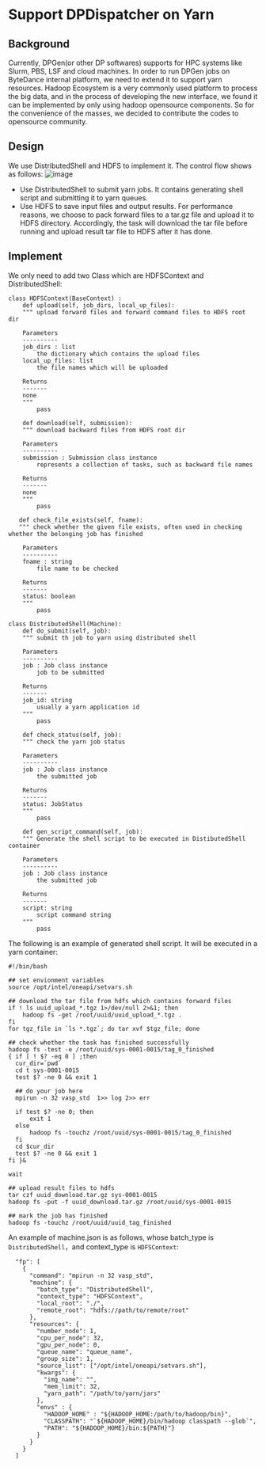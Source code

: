 # Support DPDispatcher on Yarn

## Background

Currently, DPGen(or other DP softwares) supports for HPC systems like Slurm, PBS, LSF and cloud machines. In order to run DPGen jobs on ByteDance internal platform, we need to extend it to support yarn resources. Hadoop Ecosystem is a very commonly used platform to process the big data, and in the process of developing the new interface, we found it can be implemented by only using hadoop opensource components. So for the convenience of the masses, we decided to contribute the codes to opensource community.

## Design

We use DistributedShell and HDFS to implement it. The control flow shows as follows:
![image](https://github.com/shazj99/dpdispatcher/blob/yarn/doc/dpgen_yarn.jpg?raw=true)

- Use DistributedShell to submit yarn jobs. It contains generating shell script and submitting it to yarn queues.
- Use HDFS to save input files and output results. For performance reasons, we choose to pack forward files to a tar.gz file and upload it to HDFS directory. Accordingly, the task will download the tar file before running and upload result tar file to HDFS after it has done.

## Implement

We only need to add two Class which are HDFSContext and DistributedShell:

```
class HDFSContext(BaseContext) :
    def upload(self, job_dirs, local_up_files):
    """ upload forward files and forward command files to HDFS root dir

    Parameters
    ----------
    job_dirs : list
        the dictionary which contains the upload files
    local_up_files: list
        the file names which will be uploaded

    Returns
    -------
    none
    """
        pass

    def download(self, submission):
    """ download backward files from HDFS root dir

    Parameters
    ----------
    submission : Submission class instance
        represents a collection of tasks, such as backward file names

    Returns
    -------
    none
    """
        pass

   def check_file_exists(self, fname):
   """ check whether the given file exists, often used in checking whether the belonging job has finished

    Parameters
    ----------
    fname : string
        file name to be checked

    Returns
    -------
    status: boolean
    """
        pass
```

```
class DistributedShell(Machine):
    def do_submit(self, job):
    """ submit th job to yarn using distributed shell

    Parameters
    ----------
    job : Job class instance
        job to be submitted

    Returns
    -------
    job_id: string
        usually a yarn application id
    """
        pass

    def check_status(self, job):
    """ check the yarn job status

    Parameters
    ----------
    job : Job class instance
        the submitted job

    Returns
    -------
    status: JobStatus
    """
        pass

    def gen_script_command(self, job):
    """ Generate the shell script to be executed in DistibutedShell container

    Parameters
    ----------
    job : Job class instance
        the submitted job

    Returns
    -------
    script: string
        script command string
    """
        pass
```

The following is an example of generated shell script. It will be executed in a yarn container:

```
#!/bin/bash

## set envionment variables
source /opt/intel/oneapi/setvars.sh

## download the tar file from hdfs which contains forward files
if ! ls uuid_upload_*.tgz 1>/dev/null 2>&1; then
    hadoop fs -get /root/uuid/uuid_upload_*.tgz .
fi
for tgz_file in `ls *.tgz`; do tar xvf $tgz_file; done

## check whether the task has finished successfully
hadoop fs -test -e /root/uuid/sys-0001-0015/tag_0_finished
{ if [ ! $? -eq 0 ] ;then
  cur_dir=`pwd`
  cd t sys-0001-0015
  test $? -ne 0 && exit 1

  ## do your job here
  mpirun -n 32 vasp_std  1>> log 2>> err

  if test $? -ne 0; then
      exit 1
  else
      hadoop fs -touchz /root/uuid/sys-0001-0015/tag_0_finished
  fi
  cd $cur_dir
  test $? -ne 0 && exit 1
fi }&

wait

## upload result files to hdfs
tar czf uuid_download.tar.gz sys-0001-0015
hadoop fs -put -f uuid_download.tar.gz /root/uuid/sys-0001-0015

## mark the job has finished
hadoop fs -touchz /root/uuid/uuid_tag_finished
```

An example of machine.json is as follows, whose batch_type is `DistributedShell`，and context_type is `HDFSContext`:

```
  "fp": [
    {
      "command": "mpirun -n 32 vasp_std",
      "machine": {
        "batch_type": "DistributedShell",
        "context_type": "HDFSContext",
        "local_root": "./",
        "remote_root": "hdfs://path/to/remote/root"
      },
      "resources": {
        "number_node": 1,
        "cpu_per_node": 32,
        "gpu_per_node": 0,
        "queue_name": "queue_name",
        "group_size": 1,
        "source_list": ["/opt/intel/oneapi/setvars.sh"],
        "kwargs": {
          "img_name": "",
          "mem_limit": 32,
          "yarn_path": "/path/to/yarn/jars"
        },
        "envs" : {
          "HADOOP_HOME" : "${HADOOP_HOME:/path/to/hadoop/bin}",
          "CLASSPATH": "`${HADOOP_HOME}/bin/hadoop classpath --glob`",
          "PATH": "${HADOOP_HOME}/bin:${PATH}"}
        }
      }
    }
  ]
```
